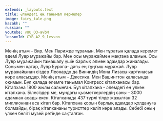 ```yaml
---
extends: _layouts.text
title: Әлемдегі ең танымал көрмелер
image: fairy_tale.png
kazakh: ""
russian: ""
youtube: vUU_O3-avbM
lessonId: CYR_A2_9_lesson
---
```

Менің атым – Вир. Мен Парижде тұрамын. Мен тұратын қалада керемет әдемі Лувр мұражайы бар. Мен осы мұражаймен мақтана аламын. Осы Лувр  мұражайын тамашалу үшін  барлық әлмен адамдар жиналады. Сонымен қатар, Лувр Еуропа-
дағы ең тұңғыш мұражай. Лувр мұражайынан сіздер Леонардо да Винчидің Мона Лизасы картинасын көре аласыздар. 
Менің атым – Джесика. Мен Вашингтон қаласында оқимын. Бұл қалада әлемге танымал Конгресс кітапханасы бар. Кітапхана 1800 жылы салынған. Бұл кітапхана -  әлемдегі ең
үлкен кітапхана. Білесіздер ме, мұндағы
қызметкерлердің саны – 3000 адамнан
асады екен. Кітапханада 437 түрлі тілде
жазылған 32 миллионнан аса кітап бар. Кітапхана қорын
барлық адамдар қолдануға болмайды, бірақ кітапхананы туристтер келіп көре алады. Себебі оның үлкен бөлігі музей ретінде сақталған.
